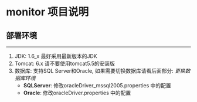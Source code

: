 monitor 项目说明
==============
部署环境
----    
----
1. JDK:    1.6_x 最好采用最新版本的JDK
2. Tomcat: 6.x	请不要使用tomcat5.5的安装版
3. 数据库:	支持SQL Server和Oracle, 如果需要切换数据库请看后面部分: _更换数据库环境_
	+ __SQLServer__:	修改oracleDriver_mssql2005.properties 中的配置
	+ __Oracle__:	修改oracleDriver.properties 中的配置 


